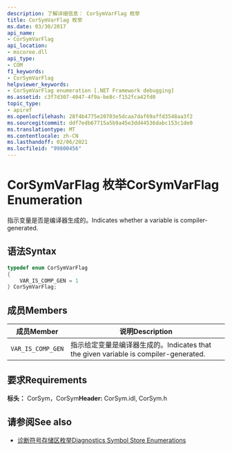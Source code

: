 ```yaml
---
description: 了解详细信息： CorSymVarFlag 枚举
title: CorSymVarFlag 枚举
ms.date: 03/30/2017
api_name:
- CorSymVarFlag
api_location:
- mscoree.dll
api_type:
- COM
f1_keywords:
- CorSymVarFlag
helpviewer_keywords:
- CorSymVarFlag enumeration [.NET Framework debugging]
ms.assetid: c3f7d307-4047-4f9a-be8c-f152fca42fd0
topic_type:
- apiref
ms.openlocfilehash: 28f4b4775e20703e5dcaa7daf69affd3548aa3f2
ms.sourcegitcommit: ddf7edb67715a5b9a45e3dd44536dabc153c1de0
ms.translationtype: MT
ms.contentlocale: zh-CN
ms.lasthandoff: 02/06/2021
ms.locfileid: "99800456"
---
```

# <a name="corsymvarflag-enumeration"></a><span data-ttu-id="07711-103">CorSymVarFlag 枚举</span><span class="sxs-lookup"><span data-stu-id="07711-103">CorSymVarFlag Enumeration</span></span>

<span data-ttu-id="07711-104">指示变量是否是编译器生成的。</span><span class="sxs-lookup"><span data-stu-id="07711-104">Indicates whether a variable is compiler-generated.</span></span>  
  
## <a name="syntax"></a><span data-ttu-id="07711-105">语法</span><span class="sxs-lookup"><span data-stu-id="07711-105">Syntax</span></span>  
  
```cpp  
typedef enum CorSymVarFlag
{  
    VAR_IS_COMP_GEN = 1  
} CorSymVarFlag;  
```  
  
## <a name="members"></a><span data-ttu-id="07711-106">成员</span><span class="sxs-lookup"><span data-stu-id="07711-106">Members</span></span>  
  
|<span data-ttu-id="07711-107">成员</span><span class="sxs-lookup"><span data-stu-id="07711-107">Member</span></span>|<span data-ttu-id="07711-108">说明</span><span class="sxs-lookup"><span data-stu-id="07711-108">Description</span></span>|  
|------------|-----------------|  
|`VAR_IS_COMP_GEN`|<span data-ttu-id="07711-109">指示给定变量是编译器生成的。</span><span class="sxs-lookup"><span data-stu-id="07711-109">Indicates that the given variable is compiler-generated.</span></span>|  
  
## <a name="requirements"></a><span data-ttu-id="07711-110">要求</span><span class="sxs-lookup"><span data-stu-id="07711-110">Requirements</span></span>  

 <span data-ttu-id="07711-111">**标头：** CorSym，CorSym</span><span class="sxs-lookup"><span data-stu-id="07711-111">**Header:** CorSym.idl, CorSym.h</span></span>  
  
## <a name="see-also"></a><span data-ttu-id="07711-112">请参阅</span><span class="sxs-lookup"><span data-stu-id="07711-112">See also</span></span>

- [<span data-ttu-id="07711-113">诊断符号存储区枚举</span><span class="sxs-lookup"><span data-stu-id="07711-113">Diagnostics Symbol Store Enumerations</span></span>](diagnostics-symbol-store-enumerations.md)
